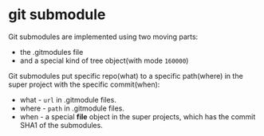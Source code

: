 # git submodule

Git submodules are implemented using two moving parts:

* the .gitmodules file
* and a special kind of tree object(with mode `160000`)

Git submodules put specific repo(what) to a specific path(where) in the super project
with the specific commit(when):

* what - `url` in .gitmodule files.
* where - `path` in .gitmodule files.
* when - a special __file__ object in the super projects, which has the commit SHA1 of 
  the submodules.

